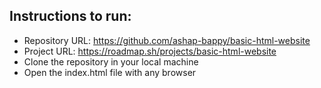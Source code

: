
## Instructions to run:
- Repository URL: https://github.com/ashap-bappy/basic-html-website
- Project URL: https://roadmap.sh/projects/basic-html-website
- Clone the repository in your local machine
- Open the index.html file with any browser
